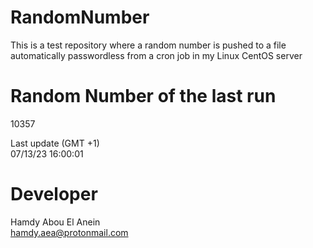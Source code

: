 # RandomNumber    
This is a test repository where a random number is pushed to a file automatically passwordless from a cron job in my Linux CentOS server    
# Random Number of the last run   
10357
      
Last update (GMT +1)    
07/13/23 16:00:01
# Developer    
Hamdy Abou El Anein   
hamdy.aea@protonmail.com
